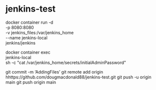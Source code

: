 # jenkins-test
docker container run -d \
    -p 8080:8080 \
    -v jenkins_files:/var/jenkins_home \
    --name jenkins-local \
    jenkins/jenkins



docker container exec \
    jenkins-local \
    sh -c "cat /var/jenkins_home/secrets/initialAdminPassword"


git commit -m ‘AddingFiles’
git remote add origin hhttps://github.com/dougmacdonald88/jenkins-test.git
git push -u origin main
git push origin main

